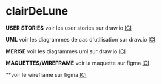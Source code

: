 ﻿# clairDeLune
 
**USER STORIES**
voir les user stories sur draw.io [ICI](https://app.diagrams.net/#G1350UsJ8IxQpX_fI2kHw4Y6hmGTFYq2ua#%7B%22pageId%22%3A%22mNn2Te_9kdLdxFRugcm6%22%7D)

**UML** 
voir les diagrammes de cas d'utilisation sur draw.io [ICI](https://app.diagrams.net/#G1lSN48FVWjwFrSyCtTWwB2PW65i_SdZAO#%7B%22pageId%22%3A%22eeA_I9f9R7S2Q5VrKWYx%22%7D)

**MERISE**
voir les diagrammes uml sur draw.io [ICI](https://app.diagrams.net/#G1bcr0K7iW2jFiCuRYZwYARSnlIu0d9hBm#%7B%22pageId%22%3A%226hinFLYn6ZgsFuJjvz3K%22%7D)

**MAQUETTES/WIREFRAME**
voir la maquette sur figma [ICI](https://www.figma.com/design/rhC0E4bCnFnJaBAF9Dokyn/Clair-de-Lune?node-id=0-1&node-type=canvas&t=VdvZCHJoOiuVCVHy-0)

**voir le wireframe sur figma [ICI](https://www.figma.com/board/6PI4TlDNo20cfcP4sJViaD/clair-de-lune-Wireframe?node-id=0-1&node-type=canvas&t=jubnjiK5xwGkicu8-0)

